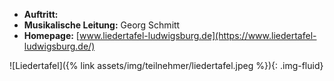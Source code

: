 - __Auftritt:__ 
- __Musikalische Leitung:__ Georg Schmitt
- __Homepage:__ [www.liedertafel-ludwigsburg.de](https://www.liedertafel-ludwigsburg.de/)

![Liedertafel]({% link assets/img/teilnehmer/liedertafel.jpeg %}){: .img-fluid}
